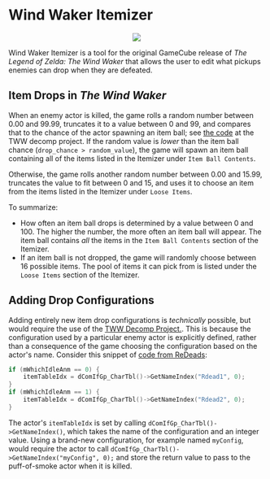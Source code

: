# Wind Waker Itemizer
<p align="center">
  <img src="https://github.com/user-attachments/assets/bef4869e-dbd5-479d-a0f4-8df577251e34"/>
</p>

Wind Waker Itemizer is a tool for the original GameCube release of <i>The Legend of Zelda: The Wind Waker</i> that allows the user to edit what pickups enemies can drop when they are defeated.

## Item Drops in <i>The Wind Waker</i>

When an enemy actor is killed, the game rolls a random number between 0.00 and 99.99, truncates it to a value between 0 and 99, and compares that to the chance of the actor spawning an item ball; see [the code](https://github.com/user-attachments/assets/bef4869e-dbd5-479d-a0f4-8df577251e34) at the TWW decomp project. If the random value is <i>lower</i> than the item ball chance (`drop_chance > random_value`), the game will spawn an item ball containing all of the items listed in the Itemizer under `Item Ball Contents`.

Otherwise, the game rolls another random number between 0.00 and 15.99, truncates the value to fit between 0 and 15, and uses it to choose an item from the items listed in the Itemizer under `Loose Items`.

To summarize:
* How often an item ball drops is determined by a value between 0 and 100. The higher the number, the more often an item ball will appear. The item ball contains <i>all</i> the items in the `Item Ball Contents` section of the Itemizer.
* If an item ball is not dropped, the game will randomly choose between 16 possible items. The pool of items it can pick from is listed under the `Loose Items` section of the Itemizer.

## Adding Drop Configurations
Adding entirely new item drop configurations is <i>technically</i> possible, but would require the use of the [TWW Decomp Project.](https://github.com/zeldaret/tww). This is because the configuration used by a particular enemy actor is explicitly defined, rather than a consequence of the game choosing the configuration based on the actor's name. Consider this snippet of [code from ReDeads](https://github.com/zeldaret/tww/blob/ce9dde8595adfb38ee3737ce7f1fbe35c9e0019a/src/d/actor/d_a_rd.cpp#L1799):

```cpp
if (mWhichIdleAnm == 0) {
    itemTableIdx = dComIfGp_CharTbl()->GetNameIndex("Rdead1", 0);
}
if (mWhichIdleAnm == 1) {
    itemTableIdx = dComIfGp_CharTbl()->GetNameIndex("Rdead2", 0);
}
```

The actor's `itemTableIdx` is set by calling `dComIfGp_CharTbl()->GetNameIndex()`, which takes the name of the configuration and an integer value. Using a brand-new configuration, for example named `myConfig`, would require the actor to call `dComIfGp_CharTbl()->GetNameIndex("myConfig", 0);` and store the return value to pass to the puff-of-smoke actor when it is killed.
